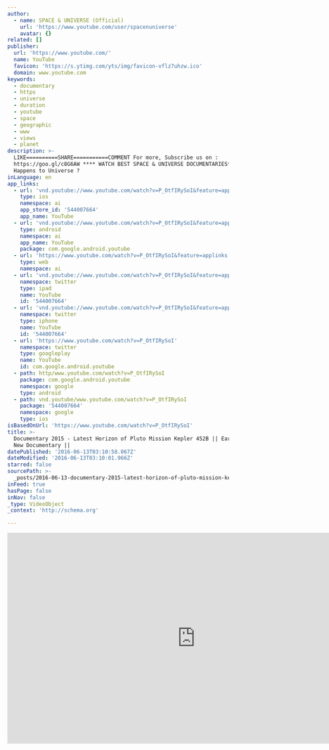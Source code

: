 ```yaml
---
author:
  - name: SPACE & UNIVERSE (Official)
    url: 'https://www.youtube.com/user/spacenuniverse'
    avatar: {}
related: []
publisher:
  url: 'https://www.youtube.com/'
  name: YouTube
  favicon: 'https://s.ytimg.com/yts/img/favicon-vflz7uhzw.ico'
  domain: www.youtube.com
keywords:
  - documentary
  - https
  - universe
  - duration
  - youtube
  - space
  - geographic
  - www
  - views
  - planet
description: >-
  LIKE==========SHARE===========COMMENT For more, Subscribe us on :
  https://goo.gl/c8G6AW **** WATCH BEST SPACE & UNIVERSE DOCUMENTARIES**** What
  Happens to Universe ?
inLanguage: en
app_links:
  - url: 'vnd.youtube://www.youtube.com/watch?v=P_OtfIRySoI&feature=applinks'
    type: ios
    namespace: ai
    app_store_id: '544007664'
    app_name: YouTube
  - url: 'vnd.youtube://www.youtube.com/watch?v=P_OtfIRySoI&feature=applinks'
    type: android
    namespace: ai
    app_name: YouTube
    package: com.google.android.youtube
  - url: 'https://www.youtube.com/watch?v=P_OtfIRySoI&feature=applinks'
    type: web
    namespace: ai
  - url: 'vnd.youtube://www.youtube.com/watch?v=P_OtfIRySoI&feature=applinks'
    namespace: twitter
    type: ipad
    name: YouTube
    id: '544007664'
  - url: 'vnd.youtube://www.youtube.com/watch?v=P_OtfIRySoI&feature=applinks'
    namespace: twitter
    type: iphone
    name: YouTube
    id: '544007664'
  - url: 'https://www.youtube.com/watch?v=P_OtfIRySoI'
    namespace: twitter
    type: googleplay
    name: YouTube
    id: com.google.android.youtube
  - path: http/www.youtube.com/watch?v=P_OtfIRySoI
    package: com.google.android.youtube
    namespace: google
    type: android
  - path: vnd.youtube/www.youtube.com/watch?v=P_OtfIRySoI
    package: '544007664'
    namespace: google
    type: ios
isBasedOnUrl: 'https://www.youtube.com/watch?v=P_OtfIRySoI'
title: >-
  Documentary 2015 - Latest Horizon of Pluto Mission Kepler 452B || Earth's Twin
  New Documentary ||
datePublished: '2016-06-13T03:10:58.067Z'
dateModified: '2016-06-13T03:10:01.966Z'
starred: false
sourcePath: >-
  _posts/2016-06-13-documentary-2015-latest-horizon-of-pluto-mission-kepler-45.md
inFeed: true
hasPage: false
inNav: false
_type: VideoObject
_context: 'http://schema.org'

---
```

<iframe src="https://cdn.embedly.com/widgets/media.html?src=https%3A%2F%2Fwww.youtube.com%2Fembed%2FP_OtfIRySoI%3Ffeature%3Doembed&amp;url=http%3A%2F%2Fwww.youtube.com%2Fwatch%3Fv%3DP_OtfIRySoI&amp;image=https%3A%2F%2Fi.ytimg.com%2Fvi%2FP_OtfIRySoI%2Fhqdefault.jpg&amp;key=b7d04c9b404c499eba89ee7072e1c4f7&amp;type=text%2Fhtml&amp;schema=youtube" width="854" height="480" scrolling="no" frameborder="0" allowfullscreen="" style=""></iframe>